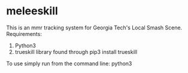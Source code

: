# meleeskill
This is an mmr tracking system for Georgia Tech's Local Smash Scene.
Requirements:
  1. Python3
  2. trueskill library found through pip3 install trueskill

To use simply run from the command line: python3 <gamename>
